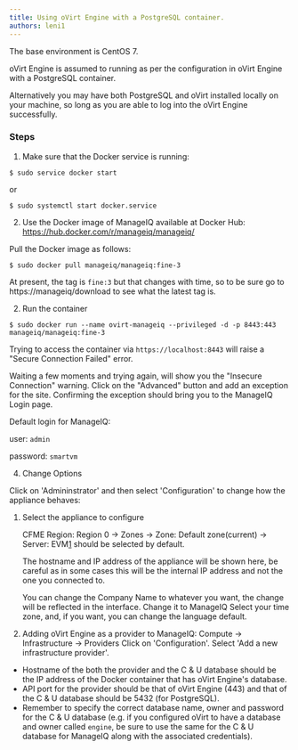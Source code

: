 ```yaml
---
title: Using oVirt Engine with a PostgreSQL container.
authors: leni1
---
```

The base environment is CentOS 7.

oVirt Engine is assumed to running as per the configuration in oVirt Engine with a PostgreSQL container. 

Alternatively you may have both PostgreSQL and oVirt installed locally on your machine, so long as you are able
to log into the oVirt Engine successfully. 

### Steps

1. Make sure that the Docker service is running:

  `$ sudo service docker start`

or

  `$ sudo systemctl start docker.service`

2. Use the Docker image of ManageIQ available at Docker Hub: https://hub.docker.com/r/manageiq/manageiq/

Pull the Docker image as follows:

  `$ sudo docker pull manageiq/manageiq:fine-3`
  
At present, the tag is `fine:3` but that changes with time, so to be sure go to https://manageiq/download to see what the latest tag is.

2. Run the container

  `$ sudo docker run --name ovirt-manageiq --privileged -d -p 8443:443 manageiq/manageiq:fine-3`

Trying to access the container via `https://localhost:8443` will raise a "Secure Connection Failed" error. 

Waiting a few moments and trying again, will show you the "Insecure Connection" warning. Click on the "Advanced" button and 
add an exception for the site. Confirming the exception should bring you to the ManageIQ Login page. 

Default login for ManageIQ:

user: `admin`

password: `smartvm`

4. Change Options

Click on 'Admininstrator' and then select 'Configuration' to change how the appliance behaves:
1. Select the appliance to configure

    CFME Region: Region 0 → Zones → Zone: Default zone(current) → Server: EVM[1](current) should be selected by default.

    The hostname and IP address of the appliance will be shown here, be careful as in some cases this will be the internal IP address and not the one you connected to.

    You can change the Company Name to whatever you want, the change will be reflected in the interface. 
    Change it to ManageIQ
    Select your time zone, and, if you want, you can change the language default.

2. Adding oVirt Engine as a provider to ManageIQ:
Compute -> Infrastructure -> Providers
Click on 'Configuration'. Select 'Add a new infrastructure provider'.
- Hostname of the both the provider and the C & U database should be the IP address of the 
  Docker container that has oVirt Engine's database.
- API port for the provider should be that of oVirt Engine (443) and that of the C & U database should be 
  5432 (for PostgreSQL).
- Remember to specify the correct database name, owner and password for the C & U database 
  (e.g. if you configured oVirt to have a database and owner called `engine`, be sure to use the same for the 
  C & U database for ManageIQ along with the associated credentials).
